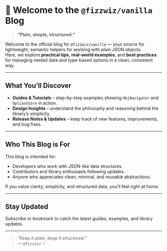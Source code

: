 # 🌟 Welcome to the `@fizzwiz/vanilla` Blog
> **“Plain, simple, structured.”**

Welcome to the official blog for `@fizzwiz/vanilla` — your source for lightweight, semantic helpers for working with plain JSON objects.  
Here, we explore **practical tips**, **real-world examples**, and **best practices** for managing nested data and type-based options in a clean, consistent way.

---

## What You’ll Discover

- **Guides & Tutorials** – step-by-step examples showing `ObjNavigator` and `OptionStore` in action.
- **Design Insights** – understand the philosophy and reasoning behind the library’s simplicity.
- **Release Notes & Updates** – keep track of new features, improvements, and bug fixes.

---

## Who This Blog is For

This blog is intended for:

- Developers who work with JSON-like data structures.
- Contributors and library enthusiasts following updates.
- Anyone who appreciates clean, minimal, and reusable abstractions.

If you value clarity, simplicity, and structured data, you’ll feel right at home.

---

## Stay Updated

Subscribe or bookmark to catch the latest guides, examples, and library updates.

---

> *“Keep it plain, keep it structured.”*  
> — `@fizzwiz` ✨`
